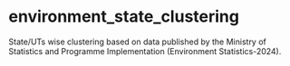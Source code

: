 # environment_state_clustering
State/UTs wise clustering based on data published by the Ministry of Statistics and Programme Implementation (Environment Statistics-2024).
